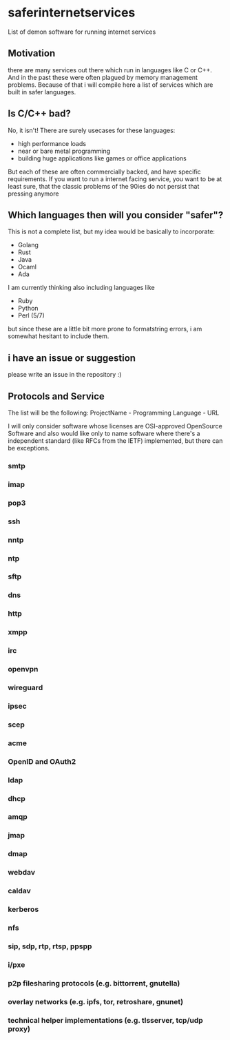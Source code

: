 # saferinternetservices
List of demon software for running internet services

## Motivation

there are many services out there which run in languages like C or C++. And in the past these were often plagued by memory management problems.
Because of that i will compile here a list of services which are built in safer languages.

## Is C/C++ bad?

No, it isn't! There are surely usecases for these languages:

- high performance loads
- near or bare metal programming
- building huge applications like games or office applications

But each of these are often commercially backed, and have specific requirements. If you want to run a internet facing service, you want to be at least sure, that the classic problems of the 90ies do not persist that pressing anymore

## Which languages then will you consider "safer"?

This is not a complete list, but my idea would be basically to incorporate:

- Golang
- Rust
- Java
- Ocaml
- Ada

I am currently thinking also including languages like

- Ruby
- Python
- Perl (5/7)

but since these are a little bit more prone to formatstring errors, i am somewhat hesitant to include them.

## i have an issue or suggestion

please write an issue in the repository :)

## Protocols and Service
The list will be the following:
ProjectName - Programming Language - URL 

I will only consider software whose licenses are OSI-approved OpenSource Software and also would like only to name software where there's a independent standard (like RFCs from the IETF) implemented, but there can be exceptions.

### smtp

### imap

### pop3

### ssh

### nntp

### ntp

### sftp

### dns

### http

### xmpp

### irc

### openvpn

### wireguard

### ipsec

### scep

### acme

### OpenID and OAuth2

### ldap

### dhcp

### amqp

### jmap

### dmap

### webdav

### caldav

### kerberos

### nfs

### sip, sdp, rtp, rtsp, ppspp

### i/pxe

### p2p filesharing protocols (e.g. bittorrent, gnutella)

### overlay networks (e.g. ipfs, tor, retroshare, gnunet)

### technical helper implementations (e.g. tlsserver, tcp/udp proxy)

